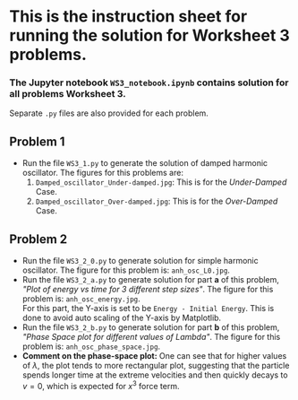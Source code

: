 # This is the instruction sheet for running the solution for Worksheet 3 problems.

### The Jupyter notebook `WS3_notebook.ipynb` contains solution for all problems Worksheet 3.

Separate `.py` files are also provided for each problem.

## Problem 1
- Run the file `WS3_1.py` to generate the solution of damped harmonic oscillator. The figures for this problems are:        
  1. `Damped_oscillator_Under-damped.jpg`: This is for the *Under-Damped* Case.
  2. `Damped_oscillator_Over-damped.jpg`: This is for the *Over-Damped* Case.

## Problem 2
- Run the file `WS3_2_0.py` to generate solution for simple harmonic oscillator. The figure for this problem is: `anh_osc_L0.jpg`.
- Run the file `WS3_2_a.py` to generate solution for part **a** of this problem, *"Plot of energy vs time for 3 different step sizes"*. The figure for this problem is: `anh_osc_energy.jpg`.       
  For this part, the Y-axis is set to be `Energy - Initial Energy`. This is done to avoid auto scaling of the Y-axis by Matplotlib.
- Run the file `WS3_2_b.py` to generate solution for part **b** of this problem, *"Phase Space plot for different values of Lambda"*. The figure for this problem is: `anh_osc_phase_space.jpg`.
- **Comment on the phase-space plot:** One can see that for higher values of $\lambda$, the plot tends to more rectangular plot, suggesting that the particle spends longer time at the extreme velocities and then quickly decays to $v=0$, which is expected for $x^3$ force term.